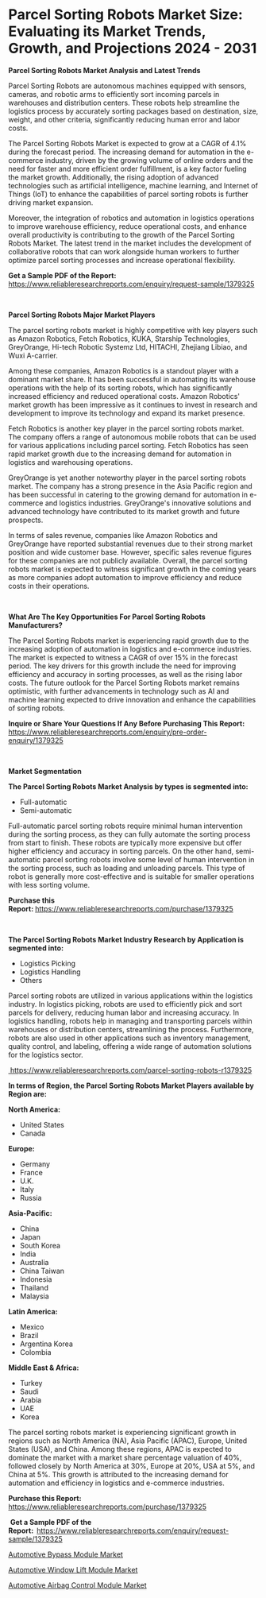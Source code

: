 <p><h1>Parcel Sorting Robots Market Size: Evaluating its Market Trends, Growth, and Projections 2024 - 2031</h1></p><p><strong>Parcel Sorting Robots Market Analysis and Latest Trends</strong></p>
<p><p>Parcel Sorting Robots are autonomous machines equipped with sensors, cameras, and robotic arms to efficiently sort incoming parcels in warehouses and distribution centers. These robots help streamline the logistics process by accurately sorting packages based on destination, size, weight, and other criteria, significantly reducing human error and labor costs.</p><p>The Parcel Sorting Robots Market is expected to grow at a CAGR of 4.1% during the forecast period. The increasing demand for automation in the e-commerce industry, driven by the growing volume of online orders and the need for faster and more efficient order fulfillment, is a key factor fueling the market growth. Additionally, the rising adoption of advanced technologies such as artificial intelligence, machine learning, and Internet of Things (IoT) to enhance the capabilities of parcel sorting robots is further driving market expansion.</p><p>Moreover, the integration of robotics and automation in logistics operations to improve warehouse efficiency, reduce operational costs, and enhance overall productivity is contributing to the growth of the Parcel Sorting Robots Market. The latest trend in the market includes the development of collaborative robots that can work alongside human workers to further optimize parcel sorting processes and increase operational flexibility.</p></p>
<p><strong>Get a Sample PDF of the Report:&nbsp;</strong> <a href="https://www.reliableresearchreports.com/enquiry/request-sample/1379325">https://www.reliableresearchreports.com/enquiry/request-sample/1379325</a></p>
<p>&nbsp;</p>
<p><strong>Parcel Sorting Robots Major Market Players</strong></p>
<p><p>The parcel sorting robots market is highly competitive with key players such as Amazon Robotics, Fetch Robotics, KUKA, Starship Technologies, GreyOrange, Hi-tech Robotic Systemz Ltd, HITACHI, Zhejiang Libiao, and Wuxi A-carrier. </p><p>Among these companies, Amazon Robotics is a standout player with a dominant market share. It has been successful in automating its warehouse operations with the help of its sorting robots, which has significantly increased efficiency and reduced operational costs. Amazon Robotics' market growth has been impressive as it continues to invest in research and development to improve its technology and expand its market presence.</p><p>Fetch Robotics is another key player in the parcel sorting robots market. The company offers a range of autonomous mobile robots that can be used for various applications including parcel sorting. Fetch Robotics has seen rapid market growth due to the increasing demand for automation in logistics and warehousing operations.</p><p>GreyOrange is yet another noteworthy player in the parcel sorting robots market. The company has a strong presence in the Asia Pacific region and has been successful in catering to the growing demand for automation in e-commerce and logistics industries. GreyOrange's innovative solutions and advanced technology have contributed to its market growth and future prospects.</p><p>In terms of sales revenue, companies like Amazon Robotics and GreyOrange have reported substantial revenues due to their strong market position and wide customer base. However, specific sales revenue figures for these companies are not publicly available. Overall, the parcel sorting robots market is expected to witness significant growth in the coming years as more companies adopt automation to improve efficiency and reduce costs in their operations.</p></p>
<p>&nbsp;</p>
<p><strong>What Are The Key Opportunities For Parcel Sorting Robots Manufacturers?</strong></p>
<p><p>The Parcel Sorting Robots market is experiencing rapid growth due to the increasing adoption of automation in logistics and e-commerce industries. The market is expected to witness a CAGR of over 15% in the forecast period. The key drivers for this growth include the need for improving efficiency and accuracy in sorting processes, as well as the rising labor costs. The future outlook for the Parcel Sorting Robots market remains optimistic, with further advancements in technology such as AI and machine learning expected to drive innovation and enhance the capabilities of sorting robots.</p></p>
<p><strong>Inquire or Share Your Questions If Any Before Purchasing This Report:</strong> <a href="https://www.reliableresearchreports.com/enquiry/pre-order-enquiry/1379325">https://www.reliableresearchreports.com/enquiry/pre-order-enquiry/1379325</a></p>
<p>&nbsp;</p>
<p><strong>Market Segmentation</strong></p>
<p><strong>The Parcel Sorting Robots Market Analysis by types is segmented into:</strong></p>
<p><ul><li>Full-automatic</li><li>Semi-automatic</li></ul></p>
<p><p>Full-automatic parcel sorting robots require minimal human intervention during the sorting process, as they can fully automate the sorting process from start to finish. These robots are typically more expensive but offer higher efficiency and accuracy in sorting parcels. On the other hand, semi-automatic parcel sorting robots involve some level of human intervention in the sorting process, such as loading and unloading parcels. This type of robot is generally more cost-effective and is suitable for smaller operations with less sorting volume.</p></p>
<p><strong>Purchase this Report:&nbsp;</strong><a href="https://www.reliableresearchreports.com/purchase/1379325">https://www.reliableresearchreports.com/purchase/1379325</a></p>
<p>&nbsp;</p>
<p><strong>The Parcel Sorting Robots Market Industry Research by Application is segmented into:</strong></p>
<p><ul><li>Logistics Picking</li><li>Logistics Handling</li><li>Others</li></ul></p>
<p><p>Parcel sorting robots are utilized in various applications within the logistics industry. In logistics picking, robots are used to efficiently pick and sort parcels for delivery, reducing human labor and increasing accuracy. In logistics handling, robots help in managing and transporting parcels within warehouses or distribution centers, streamlining the process. Furthermore, robots are also used in other applications such as inventory management, quality control, and labeling, offering a wide range of automation solutions for the logistics sector.</p></p>
<p><a href="https://www.reliableresearchreports.com/parcel-sorting-robots-r1379325">&nbsp;https://www.reliableresearchreports.com/parcel-sorting-robots-r1379325</a></p>
<p><strong>In terms of Region, the Parcel Sorting Robots Market Players available by Region are:</strong></p>
<p>
    <p> <strong> North America: </strong>
        <ul>
            <li>United States</li>
            <li>Canada</li>
        </ul>
        </p> 
    <p> <strong> Europe: </strong>
        <ul>
            <li>Germany</li>
            <li>France</li>
            <li>U.K.</li>
            <li>Italy</li>
            <li>Russia</li>
        </ul>
        </p> 
    <p> <strong> Asia-Pacific: </strong>
        <ul>
            <li>China</li>
            <li>Japan</li>
            <li>South Korea</li>
            <li>India</li>
            <li>Australia</li>
            <li>China Taiwan</li>
            <li>Indonesia</li>
            <li>Thailand</li>
            <li>Malaysia</li>
        </ul>
        </p> 
    <p> <strong> Latin America: </strong>
        <ul>
            <li>Mexico</li>
            <li>Brazil</li>
            <li>Argentina Korea</li>
            <li>Colombia</li>
        </ul>
        </p> 
    <p> <strong> Middle East & Africa: </strong>
        <ul>
            <li>Turkey</li>
            <li>Saudi</li>
            <li>Arabia</li>
            <li>UAE</li>
            <li>Korea</li>
        </ul>
    </p>
    </p>
<p><p>The parcel sorting robots market is experiencing significant growth in regions such as North America (NA), Asia Pacific (APAC), Europe, United States (USA), and China. Among these regions, APAC is expected to dominate the market with a market share percentage valuation of 40%, followed closely by North America at 30%, Europe at 20%, USA at 5%, and China at 5%. This growth is attributed to the increasing demand for automation and efficiency in logistics and e-commerce industries.</p></p>
<p><strong>Purchase this Report: </strong><a href="https://www.reliableresearchreports.com/purchase/1379325">https://www.reliableresearchreports.com/purchase/1379325</a></p>
<p>&nbsp;<strong>Get a Sample PDF of the Report:&nbsp;&nbsp;</strong><a href="https://www.reliableresearchreports.com/enquiry/request-sample/1379325">https://www.reliableresearchreports.com/enquiry/request-sample/1379325</a></p>
<p><strong></strong></p>
<p><p><a href="https://www.linkedin.com/pulse/automotive-bypass-module-market-research-report-key-successful-u79of?trackingId=pQS%2FIOKgDdh8hS0lmhlrPw%3D%3D">Automotive Bypass Module Market</a></p><p><a href="https://www.linkedin.com/pulse/automotive-window-lift-module-market-growth-trends-covid-19-ybtkf?trackingId=q20BlvqzUSSsLMLc%2FW2Kdg%3D%3D">Automotive Window Lift Module Market</a></p><p><a href="https://www.linkedin.com/pulse/automotive-airbag-control-module-market-challenges-opportunities-2exse?trackingId=AydSLEu9U4YTtWVZ3thNzA%3D%3D">Automotive Airbag Control Module Market</a></p></p>